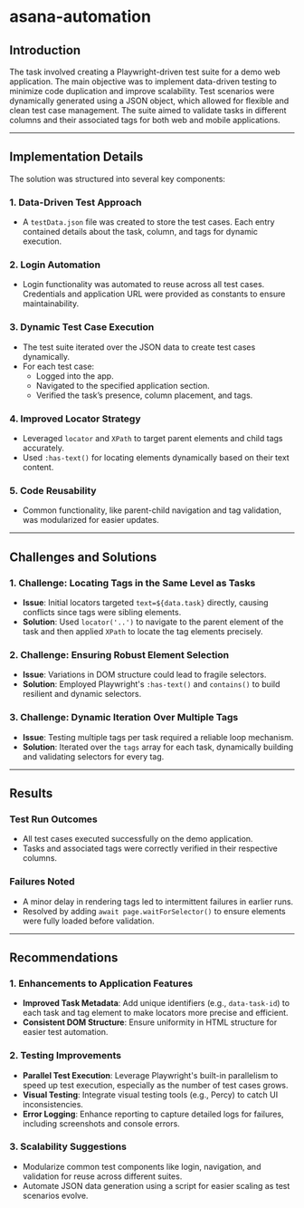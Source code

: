 # asana-automation

## **Introduction**
The task involved creating a Playwright-driven test suite for a demo web application. The main objective was to implement data-driven testing to minimize code duplication and improve scalability. Test scenarios were dynamically generated using a JSON object, which allowed for flexible and clean test case management. The suite aimed to validate tasks in different columns and their associated tags for both web and mobile applications.

---

## **Implementation Details**
The solution was structured into several key components:

### 1. **Data-Driven Test Approach**
- A `testData.json` file was created to store the test cases. Each entry contained details about the task, column, and tags for dynamic execution.

### 2. **Login Automation**
- Login functionality was automated to reuse across all test cases. Credentials and application URL were provided as constants to ensure maintainability.

### 3. **Dynamic Test Case Execution**
- The test suite iterated over the JSON data to create test cases dynamically.
- For each test case:
  - Logged into the app.
  - Navigated to the specified application section.
  - Verified the task’s presence, column placement, and tags.

### 4. **Improved Locator Strategy**
- Leveraged `locator` and `XPath` to target parent elements and child tags accurately.
- Used `:has-text()` for locating elements dynamically based on their text content.

### 5. **Code Reusability**
- Common functionality, like parent-child navigation and tag validation, was modularized for easier updates.

---

## **Challenges and Solutions**

### 1. **Challenge: Locating Tags in the Same Level as Tasks**
- **Issue**: Initial locators targeted `text=${data.task}` directly, causing conflicts since tags were sibling elements.
- **Solution**: Used `locator('..')` to navigate to the parent element of the task and then applied `XPath` to locate the tag elements precisely.

### 2. **Challenge: Ensuring Robust Element Selection**
- **Issue**: Variations in DOM structure could lead to fragile selectors.
- **Solution**: Employed Playwright's `:has-text()` and `contains()` to build resilient and dynamic selectors.

### 3. **Challenge: Dynamic Iteration Over Multiple Tags**
- **Issue**: Testing multiple tags per task required a reliable loop mechanism.
- **Solution**: Iterated over the `tags` array for each task, dynamically building and validating selectors for every tag.

---

## **Results**

### **Test Run Outcomes**
- All test cases executed successfully on the demo application.
- Tasks and associated tags were correctly verified in their respective columns.

### **Failures Noted**
- A minor delay in rendering tags led to intermittent failures in earlier runs.
- Resolved by adding `await page.waitForSelector()` to ensure elements were fully loaded before validation.

---

## **Recommendations**

### 1. **Enhancements to Application Features**
- **Improved Task Metadata**: Add unique identifiers (e.g., `data-task-id`) to each task and tag element to make locators more precise and efficient.
- **Consistent DOM Structure**: Ensure uniformity in HTML structure for easier test automation.

### 2. **Testing Improvements**
- **Parallel Test Execution**: Leverage Playwright's built-in parallelism to speed up test execution, especially as the number of test cases grows.
- **Visual Testing**: Integrate visual testing tools (e.g., Percy) to catch UI inconsistencies.
- **Error Logging**: Enhance reporting to capture detailed logs for failures, including screenshots and console errors.

### 3. **Scalability Suggestions**
- Modularize common test components like login, navigation, and validation for reuse across different suites.
- Automate JSON data generation using a script for easier scaling as test scenarios evolve.
